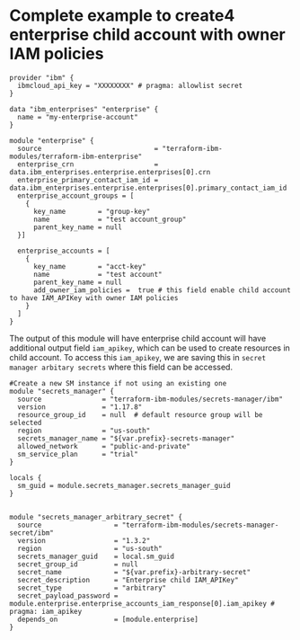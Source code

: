 # Complete example to create4 enterprise child account with owner IAM policies

```hcl
provider "ibm" {
  ibmcloud_api_key = "XXXXXXXX" # pragma: allowlist secret
}

data "ibm_enterprises" "enterprise" {
  name = "my-enterprise-account"
}

module "enterprise" {
  source                            = "terraform-ibm-modules/terraform-ibm-enterprise"
  enterprise_crn                    = data.ibm_enterprises.enterprise.enterprises[0].crn
  enterprise_primary_contact_iam_id = data.ibm_enterprises.enterprise.enterprises[0].primary_contact_iam_id
  enterprise_account_groups = [
    {
      key_name        = "group-key"
      name            = "test account_group"
      parent_key_name = null
  }]

  enterprise_accounts = [
    {
      key_name        = "acct-key"
      name            = "test account"
      parent_key_name = null
      add_owner_iam_policies =  true # this field enable child account to have IAM_APIKey with owner IAM policies
    }
  ]
}

```

The output of this module will have enterprise child account will have additional output field `iam_apikey`, which can be used to create resources in child account. To access this `iam_apikey`, we are saving this in `secret manager arbitary secrets` where this field can be accessed.

```
#Create a new SM instance if not using an existing one
module "secrets_manager" {
  source               = "terraform-ibm-modules/secrets-manager/ibm"
  version              = "1.17.8"
  resource_group_id    = null  # default resource group will be selected
  region               = "us-south"
  secrets_manager_name = "${var.prefix}-secrets-manager"
  allowed_network      = "public-and-private"
  sm_service_plan      = "trial"
}

locals {
  sm_guid = module.secrets_manager.secrets_manager_guid
}


module "secrets_manager_arbitrary_secret" {
  source                  = "terraform-ibm-modules/secrets-manager-secret/ibm"
  version                 = "1.3.2"
  region                  = "us-south"
  secrets_manager_guid    = local.sm_guid
  secret_group_id         = null
  secret_name             = "${var.prefix}-arbitrary-secret"
  secret_description      = "Enterprise child IAM_APIKey"
  secret_type             = "arbitrary"
  secret_payload_password = module.enterprise.enterprise_accounts_iam_response[0].iam_apikey # pragma: iam_apikey
  depends_on              = [module.enterprise]
}

```
